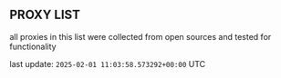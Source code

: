 ## PROXY LIST

all proxies in this list were collected from open sources and tested for functionality

last update: `2025-02-01 11:03:58.573292+00:00` UTC